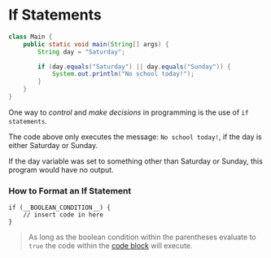 # If Statements

```java
class Main {
    public static void main(String[] args) {
        String day = "Saturday";

        if (day.equals("Saturday") || day.equals("Sunday")) {
            System.out.println("No school today!");
        }
    }
}
```

One way to _control_ and _make decisions_ in programming is the use of `if statements`.

The code above only executes the message: `No school today!`, if the day is either Saturday or Sunday.

If the day variable was set to something other than Saturday or Sunday, this program would have no output.

### How to Format an If Statement

```
if (__BOOLEAN_CONDITION__) {
    // insert code in here
}
```

> As long as the boolean condition within the parentheses evaluate to `true` the code within the [code block](https://press.rebus.community/programmingfundamentals/chapter/code-blocks/) will execute.

